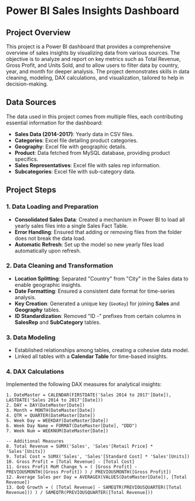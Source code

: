 # Power BI Sales Insights Dashboard

## Project Overview

This project is a Power BI dashboard that provides a comprehensive overview of sales insights by visualizing data from various sources. The objective is to analyze and report on key metrics such as Total Revenue, Gross Profit, and Units Sold, and to allow users to filter data by country, year, and month for deeper analysis. The project demonstrates skills in data cleaning, modeling, DAX calculations, and visualization, tailored to help in decision-making.

## Data Sources

The data used in this project comes from multiple files, each contributing essential information for the dashboard:

- **Sales Data (2014-2017)**: Yearly data in CSV files.
- **Categories**: Excel file detailing product categories.
- **Geography**: Excel file with geographic details.
- **Product**: Data fetched from MySQL database, providing product specifics.
- **Sales Representatives**: Excel file with sales rep information.
- **Subcategories**: Excel file with sub-category data.

## Project Steps

### 1. Data Loading and Preparation

- **Consolidated Sales Data**: Created a mechanism in Power BI to load all yearly sales files into a single Sales Fact Table.
- **Error Handling**: Ensured that adding or removing files from the folder does not break the data load.
- **Automatic Refresh**: Set up the model so new yearly files load automatically upon refresh.

### 2. Data Cleaning and Transformation

- **Location Splitting**: Separated "Country" from "City" in the Sales data to enable geographic insights.
- **Date Formatting**: Ensured a consistent date format for time-series analysis.
- **Key Creation**: Generated a unique key (`GeoKey`) for joining **Sales** and **Geography** tables.
- **ID Standardization**: Removed "ID -" prefixes from certain columns in **SalesRep** and **SubCategory** tables.

### 3. Data Modeling

- Established relationships among tables, creating a cohesive data model.
- Linked all tables with a **Calendar Table** for time-based insights.

### 4. DAX Calculations

Implemented the following DAX measures for analytical insights:

```DAX
1. DateMaster = CALENDAR(FIRSTDATE('Sales 2014 to 2017'[Date]), LASTDATE('Sales 2014 to 2017'[Date]))
2. DAY = DAY(DateMaster[Date])
3. Month = MONTH(DateMaster[Date])
4. QTR = QUARTER(DateMaster[Date])
5. Week Day = WEEKDAY(DateMaster[Date])
6. Week Day Name = FORMAT(DateMaster[Date], "DDD")
7. Week Num = WEEKNUM(DateMaster[Date])

-- Additional Measures
8. Total Revenue = SUMX('Sales', 'Sales'[Retail Price] * 'Sales'[Units])
9. Total Cost = SUMX('Sales', 'Sales'[Standard Cost] * 'Sales'[Units])
10. Gross Profit = [Total Revenue] - [Total Cost]
11. Gross Profit MoM Change % = ( [Gross Profit] - PREVIOUSMONTH([Gross Profit]) ) / PREVIOUSMONTH([Gross Profit])
12. Average Sales per Day = AVERAGEX(VALUES(DateMaster[Date]), [Total Revenue])
13. QoQ Growth = ( [Total Revenue] - SAMEQTR(PREVIOUSQUARTER([Total Revenue])) ) / SAMEQTR(PREVIOUSQUARTER([Total Revenue]))






